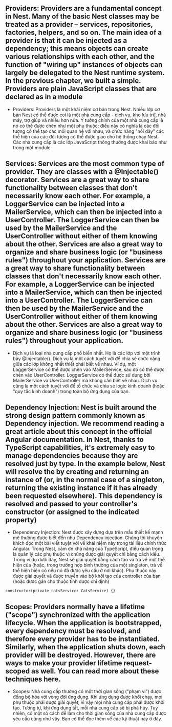 ## Providers: Providers are a fundamental concept in Nest. Many of the basic Nest classes may be treated as a provider – services, repositories, factories, helpers, and so on. The main idea of a provider is that it can be injected as a dependency; this means objects can create various relationships with each other, and the function of "wiring up" instances of objects can largely be delegated to the Nest runtime system. In the previous chapter, we built a simple. Providers are plain JavaScript classes that are declared as in a module

- Providers: Providers là một khái niệm cơ bản trong Nest. Nhiều lớp cơ bản Nest có thể được coi là một nhà cung cấp - dịch vụ, kho lưu trữ, nhà máy, trợ giúp và nhiều hơn nữa. Ý tưởng chính của một nhà cung cấp là nó có thể được chèn như một phụ thuộc; điều này có nghĩa là các đối tượng có thể tạo các mối quan hệ với nhau, và chức năng "nối dây" các thể hiện của các đối tượng có thể được giao cho hệ thống chạy Nest. Các nhà cung cấp là các lớp JavaScript thông thường được khai báo như trong một module

## Services: Services are the most common type of provider. They are classes with a @Injectable() decorator. Services are a great way to share functionality between classes that don't necessarily know each other. For example, a LoggerService can be injected into a MailerService, which can then be injected into a UserController. The LoggerService can then be used by the MailerService and the UserController without either of them knowing about the other. Services are also a great way to organize and share business logic (or "business rules") throughout your application. Services are a great way to share functionality between classes that don't necessarily know each other. For example, a LoggerService can be injected into a MailerService, which can then be injected into a UserController. The LoggerService can then be used by the MailerService and the UserController without either of them knowing about the other. Services are also a great way to organize and share business logic (or "business rules") throughout your application.

- Dịch vụ là loại nhà cung cấp phổ biến nhất. Họ là các lớp với một trình bày @Injectable(). Dịch vụ là một cách tuyệt vời để chia sẻ chức năng giữa các lớp không nhất thiết phải biết về nhau. Ví dụ, một LoggerService có thể được chèn vào MailerService, sau đó có thể được chèn vào UserController. LoggerService có thể được sử dụng bởi MailerService và UserController mà không cần biết về nhau. Dịch vụ cũng là một cách tuyệt vời để tổ chức và chia sẻ logic kinh doanh (hoặc "quy tắc kinh doanh") trong toàn bộ ứng dụng của bạn.

## Dependency Injection: Nest is built around the strong design pattern commonly known as Dependency injection. We recommend reading a great article about this concept in the official Angular documentation. In Nest, thanks to TypeScript capabilities, it's extremely easy to manage dependencies because they are resolved just by type. In the example below, Nest will resolve the by creating and returning an instance of (or, in the normal case of a singleton, returning the existing instance if it has already been requested elsewhere). This dependency is resolved and passed to your controller's constructor (or assigned to the indicated property)

- Dependency Injection: Nest được xây dựng dựa trên mẫu thiết kế mạnh mẽ thường được biết đến như Dependency injection. Chúng tôi khuyến khích đọc một bài viết tuyệt vời về khái niệm này trong tài liệu chính thức Angular. Trong Nest, cảm ơn khả năng của TypeScript, điều quan trọng là quản lý các phụ thuộc vì chúng được giải quyết chỉ bằng cách kiểu. Trong ví dụ dưới đây, Nest sẽ giải quyết bằng cách tạo và trả về một thể hiện của (hoặc, trong trường hợp bình thường của một singleton, trả về thể hiện hiện có nếu nó đã được yêu cầu ở nơi khác). Phụ thuộc này được giải quyết và được truyền vào bộ khởi tạo của controller của bạn (hoặc được gán cho thuộc tính được chỉ định)

`constructor(private catsService: CatsService) {}`

## Scopes: Providers normally have a lifetime ("scope") synchronized with the application lifecycle. When the application is bootstrapped, every dependency must be resolved, and therefore every provider has to be instantiated. Similarly, when the application shuts down, each provider will be destroyed. However, there are ways to make your provider lifetime request-scoped as well. You can read more about these techniques here.

- Scopes: Nhà cung cấp thường có một thời gian sống ("phạm vi") được đồng bộ hóa với vòng đời ứng dụng. Khi ứng dụng được khởi chạy, mọi phụ thuộc phải được giải quyết, vì vậy mọi nhà cung cấp phải được khởi tạo. Tương tự, khi ứng dụng tắt, mỗi nhà cung cấp sẽ bị phá hủy. Tuy nhiên, có một số cách để làm cho thời gian sống của nhà cung cấp được yêu cầu cũng như vậy. Bạn có thể đọc thêm về các kỹ thuật này ở đây.
